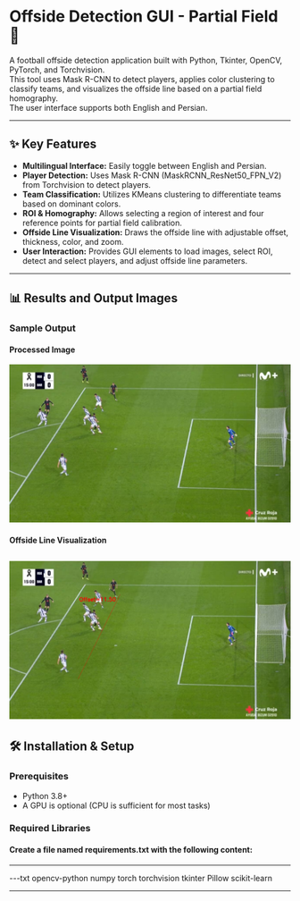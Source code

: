 # Offside Detection GUI - Partial Field 🚀

A football offside detection application built with Python, Tkinter, OpenCV, PyTorch, and Torchvision.  
This tool uses Mask R-CNN to detect players, applies color clustering to classify teams, and visualizes the offside line based on a partial field homography.  
The user interface supports both English and Persian.

---

## ✨ Key Features
- **Multilingual Interface:** Easily toggle between English and Persian.
- **Player Detection:** Uses Mask R-CNN (MaskRCNN_ResNet50_FPN_V2) from Torchvision to detect players.
- **Team Classification:** Utilizes KMeans clustering to differentiate teams based on dominant colors.
- **ROI & Homography:** Allows selecting a region of interest and four reference points for partial field calibration.
- **Offside Line Visualization:** Draws the offside line with adjustable offset, thickness, color, and zoom.
- **User Interaction:** Provides GUI elements to load images, select ROI, detect and select players, and adjust offside line parameters.

---

## 📊 Results and Output Images

### Sample Output

#### Processed Image
![Processed Image](Offside-Detection-In-Football/01-(Inp).jpg)

#### Offside Line Visualization
![Offside Line](Offside-Detection-In-Football/01-(Out).jpg)
---

## 🛠 Installation & Setup
### Prerequisites
- Python 3.8+
- A GPU is optional (CPU is sufficient for most tasks)
### Required Libraries
#### Create a file named requirements.txt with the following content:
---

---txt
opencv-python
numpy
torch
torchvision
tkinter
Pillow
scikit-learn

---

